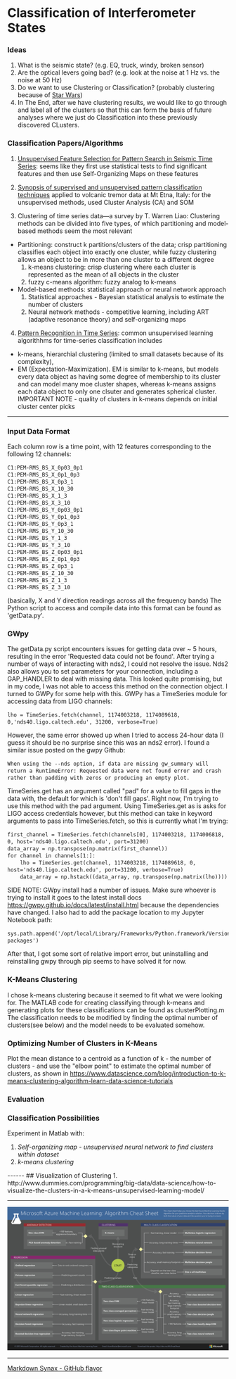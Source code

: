 # Classification of Interferometer States



### Ideas

1. What is the seismic state? (e.g. EQ, truck, windy, broken sensor)
1. Are the optical levers going bad? (e.g. look at the noise at 1 Hz vs. the noise at 50 Hz)
1. Do we want to use Clustering or Classification? (probably clustering because of [Star Wars](http://stackoverflow.com/questions/5064928/difference-between-classification-and-clustering-in-data-mining))
1. In The End, after we have clustering results, we would like to go through and label all of the clusters so that this can form the basis of future analyses where we just do Classification into these previously discovered CLusters.



### Classification Papers/Algorithms
1. [Unsupervised Feature Selection for Pattern Search in Seismic Time Series](http://www.jmlr.org/proceedings/papers/v4/koehler08a/koehler08a.pdf): seems like they first use statistical tests to find significant features and then use Self-Organizing Maps on these features

2. [Synopsis of supervised and unsupervised pattern classification techniques](http://adsabs.harvard.edu/full/2009GeoJI.178.1132L) applied to volcanic tremor data at Mt Etna, Italy: for the unsupervised methods, used Cluster Analysis (CA) and SOM

3. Clustering of time series data—a survey by T. Warren Liao: Clustering methods can be divided into five types, of which partitioning and model-based methods seem the most relevant
  <ul>
  <li>Partitioning: construct k partitions/clusters of the data; crisp partitioning classifies each object into exactly one     
  cluster, while fuzzy clustering allows an object to be in more than one cluster to a different degree
  <ol>
    <li> k-means clustering: crisp clustering where each cluster is represented as the mean of all objects in the cluster</li>
    <li>fuzzy c-means algorithm: fuzzy analog to k-means</li>
  </ol>
  </li>
  <li>Model-based methods: statistical approach or neural network approach
  <ol>
  <li>Statistical approaches - Bayesian statistical analysis to estimate the number of clusters</li>
  <li>Neural network methods - competitive learning, including ART (adaptive resonance theory) and self-organizing maps</li>
  </ol>
  </li>
  </ul>
</p>

4. [Pattern Recognition in Time Series](https://pdfs.semanticscholar.org/2f5a/4b8b158117928e9eee7ac6ce7da291ec9bd2.pdf): common unsupervised learning algorithhms for time-series classification includes 
  * k-means, hierarchial clustering (limited to small datasets because of its complexity), 
  * EM (Expectation-Maximization). EM is similar to k-means, but models every data object as having some degree of membership to its cluster and can model many moe cluster shapes, whereas k-means assigns each data object to only one clsuter and generates spherical cluster. IMPORTANT NOTE - quality of clusters in k-means depends on initial cluster center picks

----
### Input Data Format

Each column row is a time point, with 12 features corresponding to the following 12 channels:
```
C1:PEM-RMS_BS_X_0p03_0p1
C1:PEM-RMS_BS_X_0p1_0p3
C1:PEM-RMS_BS_X_0p3_1
C1:PEM-RMS_BS_X_10_30
C1:PEM-RMS_BS_X_1_3
C1:PEM-RMS_BS_X_3_10
C1:PEM-RMS_BS_Y_0p03_0p1
C1:PEM-RMS_BS_Y_0p1_0p3
C1:PEM-RMS_BS_Y_0p3_1
C1:PEM-RMS_BS_Y_10_30
C1:PEM-RMS_BS_Y_1_3
C1:PEM-RMS_BS_Y_3_10
C1:PEM-RMS_BS_Z_0p03_0p1
C1:PEM-RMS_BS_Z_0p1_0p3
C1:PEM-RMS_BS_Z_0p3_1
C1:PEM-RMS_BS_Z_10_30
C1:PEM-RMS_BS_Z_1_3
C1:PEM-RMS_BS_Z_3_10
```
(basically, X and Y direction readings across all the frequency bands)
The Python script to access and compile data into this format can be found as 'getData.py'. 

### GWpy
The getData.py script encounters issues for getting data over ~ 5 hours, resulting in the error 'Requested data could not be found'. After trying a number of ways of interacting with nds2, I could not resolve the issue. Nds2 also allows you to set parameters for your connection, including a GAP_HANDLER to deal with missing data. This looked quite promising, but in my code, I was not able to access this method on the connection object. 
I turned to GWPy for some help with this. GWPy has a TimeSeries module for accessing data from LIGO channels:
 
```
lho = TimeSeries.fetch(channel, 1174003218, 1174089618, 0,'nds40.ligo.caltech.edu', 31200, verbose=True)

```
However, the same error showed up when I tried to access 24-hour data (I guess it should be no surprise since this was an nds2 error). I found a similar issue posted on the gwpy Github:
```
When using the --nds option, if data are missing gw_summary will return a RuntimeError: Requested data were not found error and crash rather than padding with zeros or producing an empty plot.
```
TimeSeries.get has an argument called "pad" for a value to fill gaps in the data with, the default for which is 'don't fill gaps'. Right now, I'm trying to use this method with the pad argument. Using TimeSeries.get as is asks for LIGO access credentials however, but this method can take in keyword arguments to pass into TimeSeries.fetch, so this is currently what I'm trying:

```
first_channel = TimeSeries.fetch(channels[0], 1174003218, 1174006818, 0, host='nds40.ligo.caltech.edu', port=31200)
data_array = np.transpose(np.matrix(first_channel))
for channel in channels[1:]:
    lho = TimeSeries.get(channel, 1174003218, 1174089618, 0, host='nds40.ligo.caltech.edu', port=31200, verbose=True)
    data_array = np.hstack((data_array, np.transpose(np.matrix(lho))))
```

SIDE NOTE: GWpy install had a number of issues. Make sure whoever is trying to install it goes to the latest install docs https://gwpy.github.io/docs/latest/install.html because the dependencies have changed. I also had to add the package location to my Jupyter Notebook path: 
```
sys.path.append('/opt/local/Library/Frameworks/Python.framework/Versions/2.7/lib/python2.7/site-packages')

```
After that, I got some sort of relative import error, but uninstalling and reinstalling gwpy through pip seems to have solved it for now. 

### K-Means Clustering
I chose k-means clustering because it seemed to fit what we were looking for. The MATLAB code for creating classifying through k-means and generating plots for these classifications can be found as clusterPlotting.m
The classification needs to be modified by finding the optimal number of clusters(see below) and the model needs to be evaluated somehow. 


### Optimizing Number of Clusters in K-Means
Plot the mean distance to a centroid as a function of k - the number of clusters - and use the "elbow point" to estimate the optimal number of clusters, as shown in https://www.datascience.com/blog/introduction-to-k-means-clustering-algorithm-learn-data-science-tutorials

### Evaluation


### Classification Possibilities
<p> Experiment in Matlab with: </p>
<ol>
<li><em>Self-organizing map - unsupervised neural network to find clusters within dataset</em></li>
<li><em>k-means clustering</em></li>
</ol>
------
## Visualization of Clustering
1. http://www.dummies.com/programming/big-data/data-science/how-to-visualize-the-clusters-in-a-k-means-unsupervised-learning-model/


------

![ML Cheat Sheet](microsoft-machine-learning-algorithm-cheat-sheet-v6.png?raw=true "Title")

------
[Markdown Synax - GitHub flavor](https://help.github.com/articles/basic-writing-and-formatting-syntax/)
